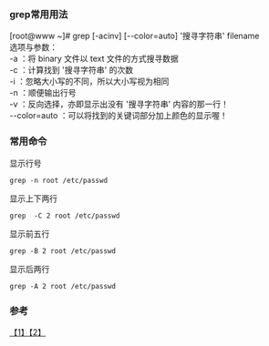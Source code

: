 ### grep常用用法
[root@www ~]# grep [-acinv] [--color=auto] '搜寻字符串' filename   
选项与参数：   
-a ：将 binary 文件以 text 文件的方式搜寻数据   
-c ：计算找到 '搜寻字符串' 的次数   
-i ：忽略大小写的不同，所以大小写视为相同   
-n ：顺便输出行号   
-v ：反向选择，亦即显示出没有 '搜寻字符串' 内容的那一行！   
--color=auto ：可以将找到的关键词部分加上颜色的显示喔！   


### 常用命令
显示行号
```
grep -n root /etc/passwd
```

显示上下两行
```
grep  -C 2 root /etc/passwd
```

显示前五行
```
grep -B 2 root /etc/passwd  
```

显示后两行
```
grep -A 2 root /etc/passwd  
```

### 参考
[【1】](http://www.cnblogs.com/ggjucheng/archive/2013/01/13/2856896.html)[【2】](http://www.cnblogs.com/mfryf/p/3336288.html)
